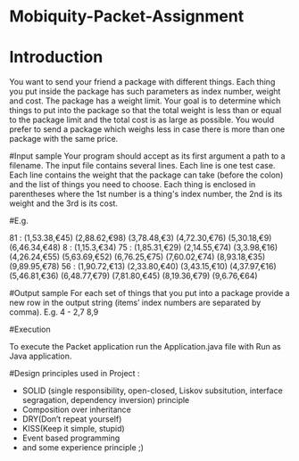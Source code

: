 # Mobiquity-Packet-Assignment

# Introduction
You want to send your friend a package with different things.
Each thing you put inside the package has such parameters as index number, weight and cost. The package has a weight limit. Your goal is to determine which things to put into the package so that the total weight is less than or equal to the package limit and the total cost is as large as possible.
You would prefer to send a package which weighs less in case there is more than one package with the same price.

#Input sample
Your program should accept as its first argument a path to a filename. The input file contains several lines. Each line is one test case.
Each line contains the weight that the package can take (before the colon) and the list of things you need to choose. Each thing is enclosed in parentheses where the 1st number is a thing's index number, the 2nd is its weight and the 3rd is its cost. 

#E.g.

81 : (1,53.38,€45) (2,88.62,€98) (3,78.48,€3) (4,72.30,€76) (5,30.18,€9) (6,46.34,€48)
8 : (1,15.3,€34)
75 : (1,85.31,€29) (2,14.55,€74) (3,3.98,€16) (4,26.24,€55) (5,63.69,€52) (6,76.25,€75) (7,60.02,€74) (8,93.18,€35) (9,89.95,€78)
56 : (1,90.72,€13) (2,33.80,€40) (3,43.15,€10) (4,37.97,€16) (5,46.81,€36) (6,48.77,€79) (7,81.80,€45) (8,19.36,€79) (9,6.76,€64)

#Output sample
For each set of things that you put into a package provide a new row in the output string (items’ index numbers are separated by comma). E.g.
4 - 2,7 8,9


#Execution

To execute the Packet application run the Application.java file with Run as Java application.

#Design principles used in Project :

- SOLID (single responsibility, open-closed, Liskov subsitution, interface segragation, dependency inversion) principle
- Composition over inheritance
- DRY(Don’t repeat yourself)
- KISS(Keep it simple, stupid)
- Event based programming
- and some experience principle ;)  
